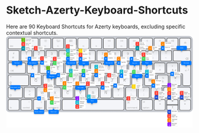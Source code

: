# Sketch-Azerty-Keyboard-Shortcuts
Here are 90 Keyboard Shortcuts for Azerty keyboards, excluding specific contextual shortcuts.
![alt text](https://github.com/vincent-jeannot/Sketch-Azerty-Keyboard-Shortcuts/blob/master/SketchShortcutsforAzertyMagicKeyboard.png)
